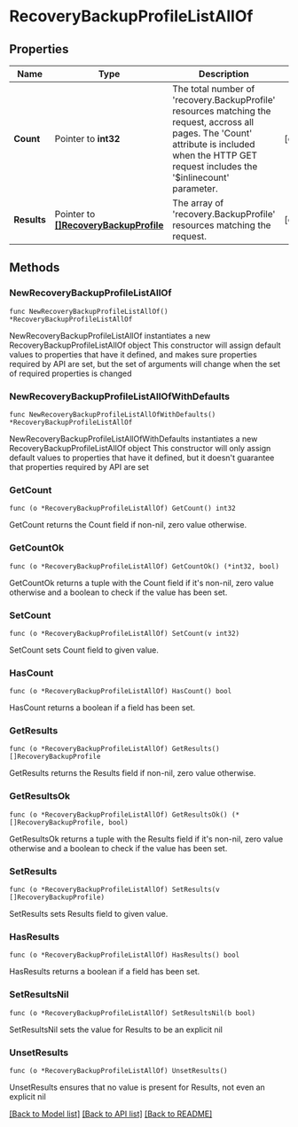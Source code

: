 # RecoveryBackupProfileListAllOf

## Properties

Name | Type | Description | Notes
------------ | ------------- | ------------- | -------------
**Count** | Pointer to **int32** | The total number of &#39;recovery.BackupProfile&#39; resources matching the request, accross all pages. The &#39;Count&#39; attribute is included when the HTTP GET request includes the &#39;$inlinecount&#39; parameter. | [optional] 
**Results** | Pointer to [**[]RecoveryBackupProfile**](recovery.BackupProfile.md) | The array of &#39;recovery.BackupProfile&#39; resources matching the request. | [optional] 

## Methods

### NewRecoveryBackupProfileListAllOf

`func NewRecoveryBackupProfileListAllOf() *RecoveryBackupProfileListAllOf`

NewRecoveryBackupProfileListAllOf instantiates a new RecoveryBackupProfileListAllOf object
This constructor will assign default values to properties that have it defined,
and makes sure properties required by API are set, but the set of arguments
will change when the set of required properties is changed

### NewRecoveryBackupProfileListAllOfWithDefaults

`func NewRecoveryBackupProfileListAllOfWithDefaults() *RecoveryBackupProfileListAllOf`

NewRecoveryBackupProfileListAllOfWithDefaults instantiates a new RecoveryBackupProfileListAllOf object
This constructor will only assign default values to properties that have it defined,
but it doesn't guarantee that properties required by API are set

### GetCount

`func (o *RecoveryBackupProfileListAllOf) GetCount() int32`

GetCount returns the Count field if non-nil, zero value otherwise.

### GetCountOk

`func (o *RecoveryBackupProfileListAllOf) GetCountOk() (*int32, bool)`

GetCountOk returns a tuple with the Count field if it's non-nil, zero value otherwise
and a boolean to check if the value has been set.

### SetCount

`func (o *RecoveryBackupProfileListAllOf) SetCount(v int32)`

SetCount sets Count field to given value.

### HasCount

`func (o *RecoveryBackupProfileListAllOf) HasCount() bool`

HasCount returns a boolean if a field has been set.

### GetResults

`func (o *RecoveryBackupProfileListAllOf) GetResults() []RecoveryBackupProfile`

GetResults returns the Results field if non-nil, zero value otherwise.

### GetResultsOk

`func (o *RecoveryBackupProfileListAllOf) GetResultsOk() (*[]RecoveryBackupProfile, bool)`

GetResultsOk returns a tuple with the Results field if it's non-nil, zero value otherwise
and a boolean to check if the value has been set.

### SetResults

`func (o *RecoveryBackupProfileListAllOf) SetResults(v []RecoveryBackupProfile)`

SetResults sets Results field to given value.

### HasResults

`func (o *RecoveryBackupProfileListAllOf) HasResults() bool`

HasResults returns a boolean if a field has been set.

### SetResultsNil

`func (o *RecoveryBackupProfileListAllOf) SetResultsNil(b bool)`

 SetResultsNil sets the value for Results to be an explicit nil

### UnsetResults
`func (o *RecoveryBackupProfileListAllOf) UnsetResults()`

UnsetResults ensures that no value is present for Results, not even an explicit nil

[[Back to Model list]](../README.md#documentation-for-models) [[Back to API list]](../README.md#documentation-for-api-endpoints) [[Back to README]](../README.md)


